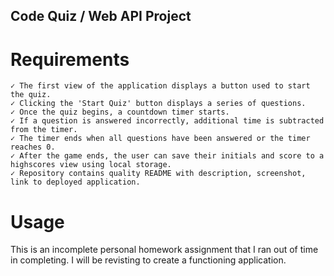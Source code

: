 ## Code Quiz / Web API Project

# Requirements

```
✓ The first view of the application displays a button used to start the quiz.
✓ Clicking the 'Start Quiz' button displays a series of questions.
✓ Once the quiz begins, a countdown timer starts.
✓ If a question is answered incorrectly, additional time is subtracted from the timer.
✓ The timer ends when all questions have been answered or the timer reaches 0.
✓ After the game ends, the user can save their initials and score to a highscores view using local storage.
✓ Repository contains quality README with description, screenshot, link to deployed application.
```
# Usage

This is an incomplete personal homework assignment that I ran out of time in completing. I will be revisting to create a functioning application.